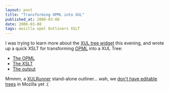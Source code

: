 ```yaml
---
layout: post
title: "Transforming OPML into XUL"
published_at: 2006-03-08
date: 2006-03-08
tags: mozilla opml Outliners XSLT
---
```


I was trying to learn more about the [XUL tree widget](http://xulplanet.com/references/elemref/ref_tree.html) this evening, and wrote up a quick XSLT for transforming [OPML](http://en.wikipedia.org/wiki/OPML) into a XUL Tree:

*   [The OPML](http://dietrich.ganx4.com/xul/feeds.opml)
*   [The XSLT](http://dietrich.ganx4.com/xul/opml2xultree.xsl)
*   [The output](http://dietrich.ganx4.com/xul/feeds.xml)

Mmmm, a [XULRunner](http://developer.mozilla.org/en/docs/XULRunner) stand-alone outliner... wah, we [don't have editable trees](https://bugzilla.mozilla.org/show_bug.cgi?id=218642) in Mozilla yet :(